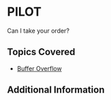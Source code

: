 # PILOT 
Can I take your order? 
## Topics Covered

- [Buffer Overflow](/binary-exploitation/buffer-overflow/)
## Additional Information

